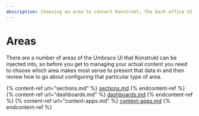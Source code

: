 ```yaml
---
description: Choosing an area to connect Konstrukt, the back office UI builder for Umbraco.
---
```


# Areas

There are a number of areas of the Umbraco UI that Konstrukt can be injected into, so before you get to managing your actual content you need to choose which area makes most sense to present that data in and then review how to go about configuring that particular type of area.

{% content-ref url="sections.md" %}
[sections.md](sections.md)
{% endcontent-ref %}
{% content-ref url="dashboards.md" %}
[dashboards.md](dashboards.md)
{% endcontent-ref %}
{% content-ref url="context-apps.md" %}
[context-apps.md](context-apps.md)
{% endcontent-ref %}